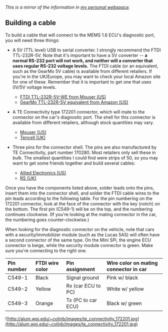 _This is a mirror of the information in [my personal webspace](http://alum.wpi.edu/~colinb/rover-mems-16-diagnostic-protocol.html)._

## Building a cable ##
To build a cable that will connect to the MEMS 1.6 ECU's diagnostic port, you will need three things:

* A 5V (TTL level) USB to serial converter. I strongly recommend the FTDI TTL-232R-5V. Note that it's important to have a 5V converter -- **a normal RS-232 port will not work, and neither will a converter that uses regular RS-232 voltage levels.** The FTDI cable (or an equivalent, such as the GearMo 5V cable) is available from different retailers. If you're in the UK/Europe, you may want to check your local Amazon site for one of these. Remember that it is important to get one that uses 0V/5V voltage levels.
  * [FTDI TTL-232R-5V-WE from Mouser (US)](http://www.mouser.com/ProductDetail/FTDI/TTL-232R-5V-WE/?qs=OMDV80DKjRpCUAS6UR9QpQ==)
  * [GearMo TTL-232R-5V equivalent from Amazon (US)](http://www.amazon.com/dp/B004LC28G2/)

* A TE Connectivity type 172201 connector, which will mate to the connector on the car's diagnostic port. The shell for this connector is available from different retailers, although stock quantities may vary.
  * [Mouser (US)](http://www.mouser.com/ProductDetail/TE-Connectivity-AMP/172201-1/?qs=mfBlxA6VMP46pCPSoAJQ0g==)
  * [Tencell (UK)](https://www.tencell.com/products/172201-1.html)

* Three pins for the connector shell. The pins are also manufactured by TE Connectivity, part number 170280. Most retailers only sell these in bulk. The smallest quantities I could find were strips of 50, so you may want to get some friends together and build several cables:
  * [Allied Electronics (US)](http://www.alliedelec.com/search/productdetail.aspx?SKU=70284521)
  * [RS (UK)](http://uk.rs-online.com/web/p/products/7121729/)

Once you have the components listed above, solder leads onto the pins, insert them into the connector shell, and solder the FTDI cable wires to the pin leads according to the following table. For the pin numbering on the 172201 connector, look at the face of the connector with the key (notch) on the bottom. The first pin (C549-1) will be on the top, and the numbering continues clockwise. (If you're looking at the mating connector in the car, the numbering goes counter-clockwise.)

When looking for the diagnostic connector on the vehicle, note that cars with a security/immobilizer module (such as the Lucas 5AS) will often have a second connector of the same type. On the Mini SPi, the engine ECU connector is beige, while the security module connector is green. Make sure you're connecting to the right one.

| **Pin number** | **FTDI wire color** | **Pin assignment** | **Wire color on mating connector in car** |
|:---------------|:--------------------|:-------------------|:------------------------------------------|
|C549-1|Black|Signal ground|Pink w/ black|
|C549-2|Yellow|Rx (car ECU to PC)|White w/ yellow|
|C549-3|Orange|Tx (PC to car ECU)|Black w/ green|

![http://alum.wpi.edu/~colinb/images/te_connectivity_172201.jpg](http://alum.wpi.edu/~colinb/images/te_connectivity_172201.jpg)
